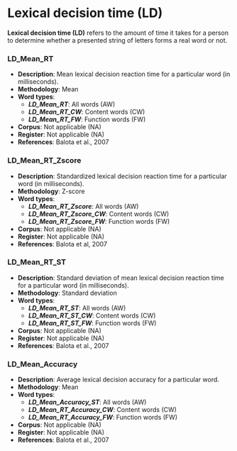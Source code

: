# Lexical decision time (LD)
**Lexical decision time (LD)** refers to the amount of time it takes for a person to determine whether a presented string of letters forms a real word or not.
### LD_Mean_RT
- **Description**: Mean lexical decision reaction time for a particular word (in milliseconds).
- **Methodology**: Mean
- **Word types**: 
    - ***LD_Mean_RT***: All words (AW)
    - ***LD_Mean_RT_CW***: Content words (CW)
    - ***LD_Mean_RT_FW***: Function words (FW)
- **Corpus**: Not applicable (NA)
- **Register**: Not applicable (NA)
- **References**: Balota et al., 2007

### LD_Mean_RT_Zscore
- **Description**: Standardized lexical decision reaction time for a particular word (in milliseconds).
- **Methodology**: Z-score
- **Word types**:
    - ***LD_Mean_RT_Zscore***: All words (AW)
    - ***LD_Mean_RT_Zscore_CW***: Content words (CW)
    - ***LD_Mean_RT_Zscore_FW***: Function words (FW)
- **Corpus**: Not applicable (NA)
- **Register**: Not applicable (NA)
- **References**: Balota et al, 2007

### LD_Mean_RT_ST
- **Description**: Standard deviation of mean lexical decision reaction time for a particular word (in milliseconds).
- **Methodology**: Standard deviation
- **Word types**:
    - ***LD_Mean_RT_ST***: All words (AW)
    - ***LD_Mean_RT_ST_CW***: Content words (CW)
    - ***LD_Mean_RT_ST_FW***: Function words (FW)
- **Corpus**: Not applicable (NA)
- **Register**: Not applicable (NA)
- **References**: Balota et al., 2007

### LD_Mean_Accuracy
- **Description**: Average lexical decision accuracy for a particular word.
- **Methodology**: Mean
- **Word types**:
    - ***LD_Mean_Accuracy_ST***: All words (AW)
    - ***LD_Mean_RT_Accuracy_CW***: Content words (CW)
    - ***LD_Mean_RT_Accuracy_FW***: Function words (FW)
- **Corpus**: Not applicable (NA)
- **Register**: Not applicable (NA)
- **References**: Balota et al., 2007